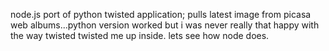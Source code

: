 node.js port of python twisted application; pulls latest image from picasa web albums...python version worked but i was never really that happy with the way twisted twisted me up inside. lets see how node does.
